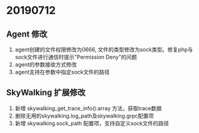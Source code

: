 # 20190712 
## Agent 修改
1. agent创建的文件权限修改为0666, 文件的类型修改为sock类型。修复php与sock文件进行通信时提示"Permission Deny"的问题  
2. agent的参数接收方式修改
3. agent支持在参数中指定sock文件的路径


## SkyWalking 扩展修改
1. 新增 skywalking_get_trace_info():array 方法，获取trace数据
2. 删除无用的skywalking.log_path及skywalking.grpc配置项
3. 新增 skywalking.sock_path 配置项，支持自定义sock文件的路径
